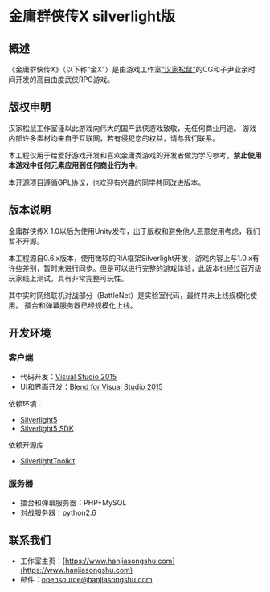 # 金庸群侠传X silverlight版

## 概述

《金庸群侠传X》（以下称“金X”）是由游戏工作室[“汉家松鼠”](https://www.hanjiasongshu.com)的CG和子尹业余时间开发的高自由度武侠RPG游戏。


## 版权申明

汉家松鼠工作室谨以此游戏向伟大的国产武侠游戏致敬，无任何商业用途。
游戏内部许多素材均来自于互联网，若有侵犯您的权益，请与我们联系。

本工程仅用于给爱好游戏开发和喜欢金庸类游戏的开发者做为学习参考，**禁止使用本游戏中任何元素应用到任何商业行为中**。

本开源项目遵循GPL协议，也欢迎有兴趣的同学共同改进版本。

## 版本说明

金庸群侠传X 1.0以后为使用Unity发布，出于版权和避免他人恶意使用考虑，我们暂不开源。

本工程源自0.6.x版本，使用微软的RIA框架Silverlight开发，游戏内容上与1.0.x有许些差别，暂时未进行同步。但是可以进行完整的游戏体验，此版本也经过百万级玩家线上测试，具有非常完整可玩性。

其中实时网络联机对战部分（BattleNet）是实验室代码，最终并未上线规模化使用。
擂台和弹幕服务器已经规模化上线。

## 开发环境

### 客户端

* 代码开发：[Visual Studio 2015](https://www.visualstudio.com/zh-hans/vs/older-downloads/)
* UI和界面开发：[Blend for Visual Studio 2015](https://blogs.msdn.microsoft.com/visualstudio/2014/11/13/blend-for-visual-studio-2015-preview/)

依赖环境：

* [Silverlight5](https://www.microsoft.com/silverlight/)
* [Silverlight5 SDK](https://www.microsoft.com/en-us/download/details.aspx?id=28359)

依赖开源库

* [SilverlightToolkit](https://github.com/MicrosoftArchive/SilverlightToolkit)

### 服务器

* 擂台和弹幕服务器：PHP+MySQL
* 对战服务器：python2.6

## 联系我们

* 工作室主页：[https://www.hanjiasongshu.com](https://www.hanjiasongshu.com)
* 邮件：[opensource@hanjiasongshu.com](mailto://opensource@hanjiasongshu.com)
